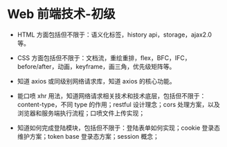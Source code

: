 # Web 前端技术-初级

- HTML 方面包括但不限于：语义化标签，history api，storage，ajax2.0 等。

- CSS 方面包括但不限于：文档流，重绘重排，flex，BFC，IFC，before/after，动画，keyframe，画三角，优先级矩阵等。

- 知道 axios 或同级别网络请求库，知道 axios 的核心功能。

- 能口喷 xhr 用法，知道网络请求相关技术和技术底层，包括但不限于：content-type，不同 type 的作用；restful 设计理念；cors 处理方案，以及浏览器和服务端执行流程；口喷文件上传实现；

- 知道如何完成登陆模块，包括但不限于：登陆表单如何实现；cookie 登录态维护方案；token base 登录态方案；session 概念；
